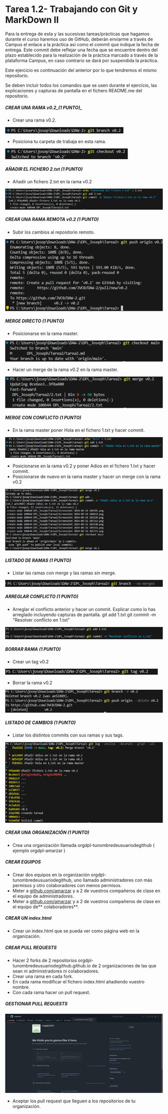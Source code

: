 # Tarea 1.2- Trabajando con Git y MarkDown II

Para la entrega de esta y las sucesivas tareas/prácticas que hagamos durante el curso haremos uso de GitHub, deberán enviarme a través de Campus el enlace a la práctica así como el commit que indique la fecha de entrega. Este commit debe reflejar una fecha que se encuentre dentro del plazo establecido para la realización de la práctica marcado a través de la plataforma Campus, en caso contrario se dará por suspendida la práctica.

Este ejercicio es continuación del anterior por lo que tendremos el mismo repositorio.

Se deben incluir todos los comandos que se usen durante el ejercicio, las explicaciones y capturas de pantalla en el fichero README.me del repositorio.


##### CREAR UNA RAMA  v0.2_(1 PUNTO)_



* Crear una rama v0.2.

![image](./Screenshot%202024-09-16%20104919.png)

* Posiciona tu carpeta de trabaja en esta rama.

![image](./Screenshot%202024-09-16%20104745.png)

##### AÑADIR  EL FICHERO 2.txt  _(1 PUNTO)_



* Añadir un fichero 2.txt en la rama v0.2

![image](./Screenshot%202024-09-16%20105139.png)

##### CREAR UNA RAMA REMOTA v0.2 _(1 PUNTO)_


* Subir los cambios al repositorio remoto.

![image](./Screenshot%202024-09-16%20105311.png)

##### MERGE DIRECTO _(1 PUNTO)_



* Posicionarse en la rama master.

![image](./Screenshot%202024-09-16%20105430.png)

* Hacer un merge de la rama v0.2 en la rama master.

![image](./Screenshot%202024-09-16%20105551.png)

##### MERGE CON CONFLICTO _(1 PUNTO)_



* En la rama master poner Hola  en el fichero 1.txt y hacer commit.

![image](./Screenshot%202024-09-16%20105711.png)

* Posicionarse en la rama v0.2 y poner Adios en el fichero 1.txt y hacer commit.
* Posicionarse de nuevo en la rama master y hacer un merge con la rama v0.2

![alt text](./Screenshot%202024-09-16%20110029.png)

##### LISTADO DE RAMAS _(1 PUNTO)_



* Listar las ramas con merge y las ramas sin merge.

![alt text](./Screenshot%202024-09-16%20110157.png)

##### ARREGLAR  CONFLICTO _(1 PUNTO)_



* Arreglar el conflicto anterior y hacer un commit. Explicar como lo has arreglado incluyendo capturas de pantalla.
git add 1.txt
git commit -m "Resolver conflicto en 1.txt"

![imng](./Screenshot%202024-09-16%20110351.png)

##### BORRAR RAMA _(1 PUNTO)_



* Crear un tag v0.2


![image](./Screenshot%202024-09-16%20110453.png)

* Borrar la rama v0.2

![alt text](./Screenshot%202024-09-16%20110530.png)

##### LISTADO DE CAMBIOS _(1 PUNTO)_



* Listar los distintos commits con sus ramas y sus tags.

![alt text](image.png)

##### CREAR UNA ORGANIZACIÓN _(1 PUNTO)_



* Crea una organización llamada orgdpl-tunombredeusuariodegithub ( ejemplo orgdpl-amarzar )


##### CREAR EQUIPOS 



* Crear dos equipos en la organización orgdpl-tunombredeusuariodegithub, uno llamado administradores con más permisos y otro colaboradores con menos permisos.
* Meter a [github.com/amarzar](http://github.com/amarzar) y a 2 de vuestros compañeros de clase en el equipo de administradores.
* Meter a [github.com/amarzar](http://github.com/amarzar) y a 2 de vuestros compañeros de clase en el equipo de** colaboradores**.



##### CREAR UN index.html

* Crear un index.html que se pueda ver como página web en la organización.


##### CREAR PULL REQUESTS

* Hacer 2 forks de 2 repositorios orgdpl-tunombredeusuariodegithub.github.io de 2 organizaciones de las que sean ni administradores ni colaboradores.
* Crear una rama en cada fork.
* En cada rama modificar el fichero index.html añadiendo vuestro nombre.
* Con cada rama hacer un pull request.


##### GESTIONAR PULL REQUESTS


![alt text](image-2.png)
* Aceptar los pull request que lleguen a los repositorios de tu organización.

